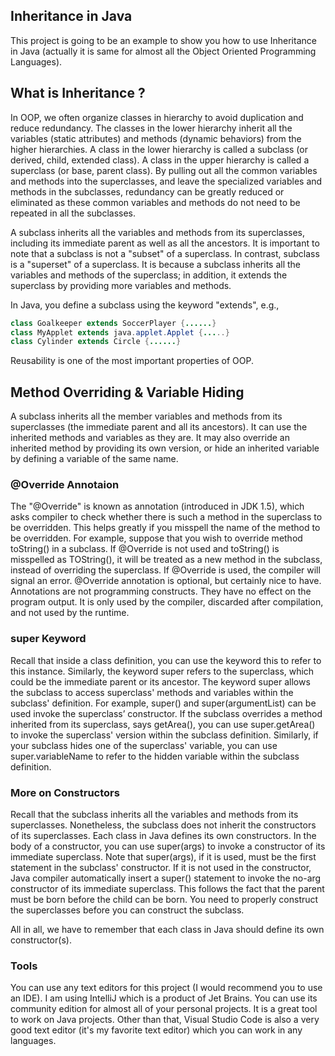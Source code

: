 ## Inheritance in Java

This project is going to be an example to show you how to use Inheritance in Java (actually it is same for almost all
the Object Oriented Programming Languages).


## What is Inheritance ?

In OOP, we often organize classes in hierarchy to avoid duplication and reduce redundancy. The classes in the lower
hierarchy inherit all the variables (static attributes) and methods (dynamic behaviors) from the higher hierarchies. A
class in the lower hierarchy is called a subclass (or derived, child, extended class). A class in the upper hierarchy is
called a superclass (or base, parent class). By pulling out all the common variables and methods into the superclasses,
and leave the specialized variables and methods in the subclasses, redundancy can be greatly reduced or eliminated as
these common variables and methods do not need to be repeated in all the subclasses.

A subclass inherits all the variables and methods from its superclasses, including its immediate parent as well as all
the ancestors. It is important to note that a subclass is not a "subset" of a superclass. In contrast, subclass is a
"superset" of a superclass. It is because a subclass inherits all the variables and methods of the superclass; in
addition, it extends the superclass by providing more variables and methods.

In Java, you define a subclass using the keyword "extends", e.g.,
```Java
class Goalkeeper extends SoccerPlayer {......}
class MyApplet extends java.applet.Applet {.....}
class Cylinder extends Circle {......}
```

Reusability is one of the most important properties of OOP.

## Method Overriding & Variable Hiding

A subclass inherits all the member variables and methods from its superclasses (the immediate parent and all its ancestors).
It can use the inherited methods and variables as they are. It may also override an inherited method by providing its own
version, or hide an inherited variable by defining a variable of the same name.



### @Override Annotaion

The "@Override" is known as annotation (introduced in JDK 1.5), which asks compiler to check whether there is such a method
in the superclass to be overridden. This helps greatly if you misspell the name of the method to be overridden. For example,
suppose that you wish to override method toString() in a subclass. If @Override is not used and toString() is misspelled as
TOString(), it will be treated as a new method in the subclass, instead of overriding the superclass. If @Override is used,
the compiler will signal an error. @Override annotation is optional, but certainly nice to have. Annotations are not programming
constructs. They have no effect on the program output. It is only used by the compiler, discarded after compilation, and not
used by the runtime.


### super Keyword
Recall that inside a class definition, you can use the keyword this to refer to this instance. Similarly, the keyword super
refers to the superclass, which could be the immediate parent or its ancestor. The keyword super allows the subclass to
access superclass' methods and variables within the subclass' definition. For example, super() and super(argumentList)
can be used invoke the superclass’ constructor. If the subclass overrides a method inherited from its superclass, says
getArea(), you can use super.getArea() to invoke the superclass' version within the subclass definition. Similarly, if your
subclass hides one of the superclass' variable, you can use super.variableName to refer to the hidden variable within the
subclass definition.


### More on Constructors
Recall that the subclass inherits all the variables and methods from its superclasses. Nonetheless, the subclass does not
inherit the constructors of its superclasses. Each class in Java defines its own constructors. In the body of a constructor,
you can use super(args) to invoke a constructor of its immediate superclass. Note that super(args), if it is used, must
be the first statement in the subclass' constructor. If it is not used in the constructor, Java compiler automatically
insert a super() statement to invoke the no-arg constructor of its immediate superclass. This follows the fact that the
parent must be born before the child can be born. You need to properly construct the superclasses before you can construct
the subclass.

All in all, we have to remember that each class in Java should define its own constructor(s).


### Tools

 You can use any text editors for this project (I would recommend you to use an IDE). I am using IntelliJ which is a
 product of Jet Brains. You can use its community edition for almost all of your personal projects. It is a great tool
 to work on Java projects. Other than that, Visual Studio Code is also a very good text editor (it's my favorite text
 editor) which you can work in any languages.